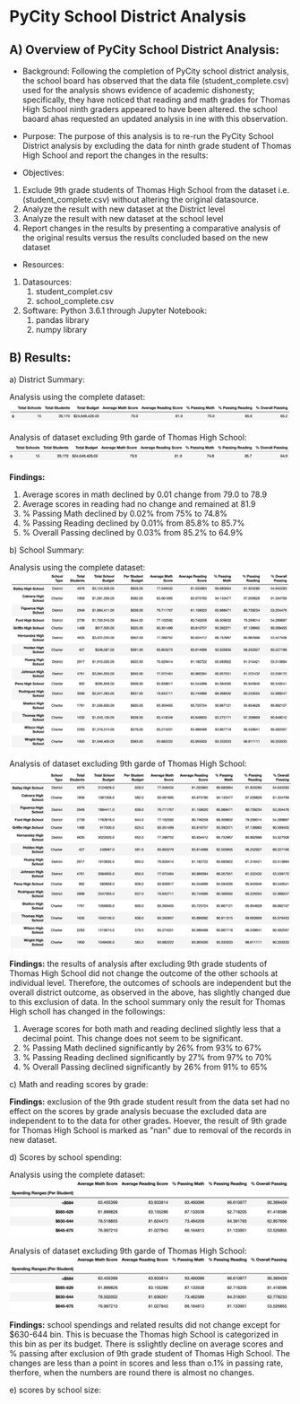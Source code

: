 # PyCity School District Analysis
## A) Overview of PyCity School District Analysis:

- Background: 
Following the completion of PyCity school district analysis, the school board has observed that the data file (student_complete.csv) used for the analysis shows evidence of academic dishonesty; specifically, they have noticed that reading and math grades for Thomas High School ninth graders appeared to have been altered. the school baoard ahas requested an updated analysis in ine with this observation.

- Purpose:
The purpose of this analysis is to re-run the PyCity School District analysis by excluding the data for ninth grade student of Thomas High School and report the changes in the results:

- Objectives:
1. Exclude 9th grade students of Thomas High School from the dataset i.e. (student_complete.csv) without altering the original datasource.
2. Analyze the result with new dataset at the District level
3. Analyze the result with new dataset at the school level
4. Report changes in the results by presenting a comparative analysis of the original results versus the results concluded based on the new dataset

- Resources:
1. Datasources:
    1. student_complet.csv
    2. school_complete.csv
2. Software: Python 3.6.1 through Jupyter Notebook:
    1. pandas library
    2. numpy library

## B) Results:

a) District Summary:

Analysis using the complete dataset:
![](images/original_district_analysis.png)

Analysis of dataset excluding 9th garde of Thomas High School:
![](images/new_district_analysis.png)

**Findings:** 
1. Average scores in math declined by 0.01 change from 79.0 to 78.9
2. Average scores in reading had no change and remained at 81.9
3. % Passing Math declined by 0.02% from 75% to 74.8%
4. % Passing Reading declined by 0.01% from 85.8% to 85.7%
5. % Overall Passing declined by 0.03% from 85.2% to 64.9%  

b) School Summary:

Analysis using the complete dataset:
![](images/original_school_analysis.png)

Analysis of dataset excluding 9th garde of Thomas High School:
![](images/new_school_analysis.png)

**Findings:** the results of analysis after excluding 9th grade students of Thomas High School did not change the outcome of the other schools at individual level. Therefore, the outcomes of schools are independent but the overall district outcome, as observed in the above, has slightly changed due to this exclusion of data. In the school summary only the result for Thomas High scholl has changed in the followings:

1. Average scores for both math and reading declined slightly less that a decimal point. This change does not seem to be significant.
2. % Passing Math declined significantly by 26% from 93% to 67%
3. % Passing Reading declined significantly by 27% from 97% to 70%
4. % Overall Passing declined significantly by 26% from 91% to 65%

c) Math and reading scores by grade:

**Findings:** exclusion of the 9th grade student result from the data set had no effect on the scores by grade analysis becuase the excluded data are independent to to the data for other grades. Hoever, the result of 9th grade for Thomas High School is marked as "nan" due to removal of the records in new dataset.

d) Scores by school spending:

Analysis using the complete dataset:
![](images/original_scores_spending.png)

Analysis of dataset excluding 9th garde of Thomas High School:
![](images/new_score_spending.png)

**Findings:** school spendings and related results did not change except for $630-644 bin. This is becuase the Thomas high School is categorized in this bin as per its budget. There is sslightly decline on average scores and % passing after exclusion of 9th grade student of Thomas High School. The changes are less than a point in scores and less than o.1% in passing rate, therfore, when the numbers are round there is almost no changes.

e) scores by school size:
